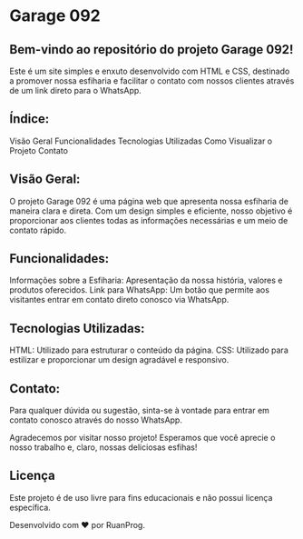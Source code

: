 # Garage 092

## Bem-vindo ao repositório do projeto Garage 092!

Este é um site simples e enxuto desenvolvido com HTML e CSS, destinado a promover nossa esfiharia e facilitar o contato com nossos clientes através de um link direto para o WhatsApp.

## Índice:

Visão Geral
Funcionalidades
Tecnologias Utilizadas
Como Visualizar o Projeto
Contato

## Visão Geral:
O projeto Garage 092 é uma página web que apresenta nossa esfiharia de maneira clara e direta. Com um design simples e eficiente, nosso objetivo é proporcionar aos clientes todas as informações necessárias e um meio de contato rápido.

## Funcionalidades:
Informações sobre a Esfiharia: Apresentação da nossa história, valores e produtos oferecidos.
Link para WhatsApp: Um botão que permite aos visitantes entrar em contato direto conosco via WhatsApp.

## Tecnologias Utilizadas:
HTML: Utilizado para estruturar o conteúdo da página.
CSS: Utilizado para estilizar e proporcionar um design agradável e responsivo.

## Contato:
Para qualquer dúvida ou sugestão, sinta-se à vontade para entrar em contato conosco através do nosso WhatsApp.

Agradecemos por visitar nosso projeto! Esperamos que você aprecie o nosso trabalho e, claro, nossas deliciosas esfihas!

## Licença
Este projeto é de uso livre para fins educacionais e não possui licença específica.

Desenvolvido com ❤️ por RuanProg.
